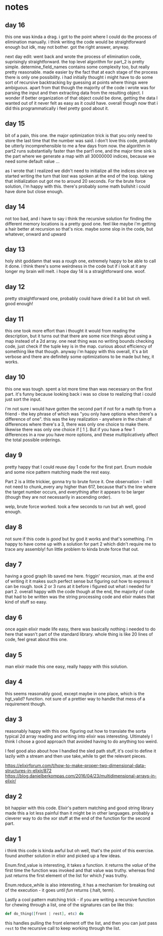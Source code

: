 # notes

## day 16
this one was kinda a drag. i got to the point where I could do the process of elimination manually. i think writing the code would be straightforward enough but idk, may not bother. got the right answer, anyway.

next day edit: went back and wrote the process of elimination code, suprisingly straightforward. the top level algorithm for part_2 is pretty simple. determine_field_names contains some complexity too, but really pretty reasonable. made easier by the fact that at each stage of the process there is only one possibility. i had initially thought i might have to do some sort of recursive backtracking by guessing at points where things were ambiguous. apart from that though the majority of the code i wrote was for parsing the input and then extracting data from the resulting object. I wonder if better organization of that object could be done, getting the data I wanted out of it never felt as easy as it could have. overall though now that i did this programmatically i feel pretty good about it.

## day 15
bit of a pain, this one. the major optimization trick is that you only need to store the last time that the number was said. i don't love this code, probably be utterly incomprehensible to me a few days from now. the algorithm in part2 runs substantially faster than the part1 one, and the major time sink is the part where we generate a map with all 30000000 indices, because we need some default value ...

as I wrote that I realized we didn't need to initialize all the indices since we started writing the turn that _last_ was spoken at the end of the loop. taking that initialization out got me to around 20 seconds. For the brute force solution, i'm happy with this. there's probably some math bullshit i could have done but close enough.

## day 14
not too bad, and i have to say i think the recursive solution for finding the different memory locations is a pretty good one. feel like maybe i'm getting a hair better at recursion so that's nice. maybe some slop in the code, but whatever, onward and upward

## day 13
holy shit goddamn that was a rough one, extremely happy to be able to call it done. i think there's some weirdness in the code but if i look at it any longer my brain will melt. i hope day 14 is a straightforward one. woof.

## day 12
pretty straightforward one, probably could have dried it a bit but oh well. good enough!

## day 11
this one took more effort than i thought it would from reading the description, but it turns out that there are some nice things about using a map instead of a 2d array. one neat thing was no writing bounds checking code, just check if the tuple key is in the map. curious about efficiency of something like that though. anyway i'm happy with this overall, it's a bit verbose and there are definitely some optimizations to be made but hey, it works.


## day 10
this one was tough. spent a lot more time than was necessary on the first part. it's funny because looking back i was so close to realizing that i could just sort the input.

i'm not sure i would have gotten the second part if not for a math tip from a friend - the key phrase of which was "you only have options when there's a difference of one". this was the key realization - anywhere in the chain of differences where there's a 3, there was only one choice to make there. likewise there was only one choice if [ 1 ]. But if you have a few 1 differences in a row you have more options, and these multiplicatively affect the total possible orderings.

## day 9
pretty happy that I could reuse day 1 code for the first part. Enum module and some nice pattern matching made the rest easy.

Part 2 is a little trickier, gonna try to brute force it. One observation - I will not need to chunk_every any higher than 617, because that's the line where the target number occurs, and everything after it appears to be larger (though they are not necessarily in ascending order).

welp, brute force worked. took a few seconds to run but ah well, good enough.

## day 8
not sure if this code is _good_ but by god it works and that's something. I'm happy to have come up with a solution for part 2 which didn't require me to trace any assembly! fun little problem to kinda brute force that out.

## day 7
having a good graph lib saved me here. friggin' recursion, man. at the end of writing it it makes such perfect sense but figuring out how to express it can be rough. took 2 or 3 runs at it before i figured out what i needed for part 2. overall happy with the code though at the end, the majority of code that had to be written was the string processing code and elixir makes that kind of stuff so easy.

## day 6
once again elixir made life easy, there was basically nothing i needed to do here that wasn't part of the standard library. whole thing is like 20 lines of code, feel great about this one.

## day 5
man elixir made this one easy, really happy with this solution.

## day 4
this seems reasonably good, except maybe in one place, which is the hgt_valid? function. not sure of a prettier way to handle that mess of a requirement though.

## day 3
reasonably happy with this one. figuring out how to translate the sorta typical 2d array reading and writing into elixir was interesting. Ultimately I think I chose a good approach that avoided having to do anything too weird.

I feel good also about how I handled the sled path stuff, it's cool to define it lazily with a stream and then use take_while to get the relevant pieces.

https://elixirforum.com/t/how-to-make-proper-two-dimensional-data-structures-in-elixir/872
https://blog.danielberkompas.com/2016/04/23/multidimensional-arrays-in-elixir/



## day 2
bit happier with this code. Elixir's pattern matching and good string library made this a lot less painful than it might be in other languages. probably a cleverer way to do the xor stuff at the end of the function for the second part.

## day 1

i think this code is kinda awful but oh well, that's the point of this exercise. found another solution in elixir and picked up a few ideas.

Enum.find_value is interesting, it takes a function. it returns the _value_ of the first time the function was invoked and that value was truthy. whereas find just returns the first element of the list for which _f_ was truthy.

Enum.reduce_while is also interesting, it has a mechanism for breaking out of the execution - it goes until _fun_ returns {:halt, term}.

Lastly a cool pattern matching trick - if you are writing a recursive function for chewing through a list, one of the signatures can be like this:
```elixir
def do_thing([front | rest], etc) do
```
this handles pulling the front element off the list, and then you can just pass `rest` to the recursive call to keep working through the list.
